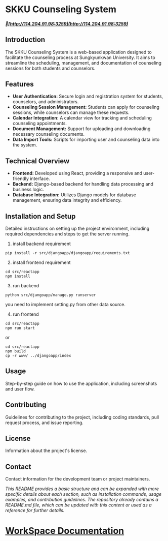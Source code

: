 # SKKU Counseling System
##### 📌[http://114.204.91.98:3259](http://114.204.91.98:3259)

## Introduction
The SKKU Counseling System is a web-based application designed to facilitate the counseling process at Sungkyunkwan University. It aims to streamline the scheduling, management, and documentation of counseling sessions for both students and counselors.

## Features
- **User Authentication:** Secure login and registration system for students, counselors, and administrators.
- **Counseling Session Management:** Students can apply for counseling sessions, while counselors can manage these requests.
- **Calendar Integration:** A calendar view for tracking and scheduling counseling appointments.
- **Document Management:** Support for uploading and downloading necessary counseling documents.
- **Data Import Tools:** Scripts for importing user and counseling data into the system.

## Technical Overview
- **Frontend:** Developed using React, providing a responsive and user-friendly interface.
- **Backend:** Django-based backend for handling data processing and business logic.
- **Database Integration:** Utilizes Django models for database management, ensuring data integrity and efficiency.

## Installation and Setup
Detailed instructions on setting up the project environment, including required dependencies and steps to get the server running.

1. install backend requirement
```
pip install -r src/djangoapp/djangoapp/requirements.txt
```

2. install frontend requirement
```
cd src/reactapp
npm install
```

3. run backend
```
python src/djangoapp/manage.py runserver
```
you need to implement setting.py from other data source.

4. run frontend
```
cd src/reactapp
npm run start
```

or

```
cd src/reactapp
npm build
cp -r www/ ../djangoapp/index
```

## Usage
Step-by-step guide on how to use the application, including screenshots and user flow.

## Contributing
Guidelines for contributing to the project, including coding standards, pull request process, and issue reporting.

## License
Information about the project's license.

## Contact
Contact information for the development team or project maintainers.

*This README provides a basic structure and can be expanded with more specific details about each section, such as installation commands, usage examples, and contribution guidelines. The repository already contains a README.md file, which can be updated with this content or used as a reference for further details.*



# [WorkSpace Documentation](https://axiomatic-train-212.notion.site/c2712e48d27342cda69484fbad13ca11?pvs=4)
